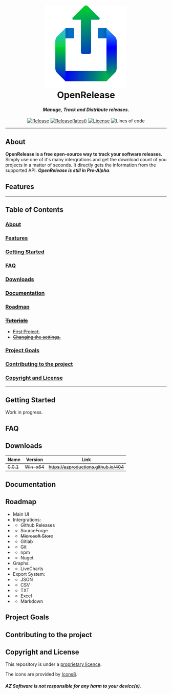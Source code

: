 <h1 align="center">
<img src="https://raw.githubusercontent.com/AZProductions/OpenRelease/main/.resources/Final.png" width="256"/><br />
OpenRelease
</h1>
<h4 align="center" style="font-weight: bold; font-style: italic;"> Manage, Track and Distribute releases.</h4>


<div align="center">

[![Release](https://img.shields.io/github/downloads/azproductions/openrelease/total)](https://github.com/AZProductions/OpenRelease/releases)
[![Release(latest)](https://img.shields.io/github/downloads/azproductions/openrelease/latest/total)](https://github.com/AZProductions/OpenRelease/releases/latest)
[![License](https://img.shields.io/github/license/azproductions/openrelease)](https://github.com/AZProductions/OpenRelease/blob/main/LICENSE)
![Lines of code](https://img.shields.io/tokei/lines/github/azproductions/openrelease)

</div>

----

## About
**OpenRelease is a free open-source way to track your software releases.** Simply use one of it's many intergrations and get the download count of you projects in a matter of seconds. It directly gets the information from the supported API. ***OpenRelease is still in Pre-Alpha***.

## Features

___

## **Table of Contents**
### [About](#about)
### [Features](#features)
### [Getting Started](#getting-started-1)
### [FAQ](#faq-1)
### [Downloads](#downloads-1)
### [Documentation](#documentation-1)
### [Roadmap](#roadmap-1)
### <s>[Tutorials]()
- [First Project.]()
- [Changing the settings.]()</s>
### [Project Goals](#project-goals-1)
### [Contributing to the project](#contributing-to-the-project-1)
### [Copyright and License](#copyright-and-license-1)

___

## Getting Started
Work in progress.

## FAQ

## Downloads
| Name | Version | Link |
| --- | --- | --- |
| <s>0.0.1</s> | <s>Win-x64</s> | <s>https://azproductions.github.io/404</s> | 


## Documentation

## Roadmap
- Main UI
- Intergrations:
- - Github Releases
- - SourceForge
- - <s>Microsoft Store</s>
- - Gitlab
- - Git
- - npm
- - Nuget
- Graphs:
- - LiveCharts
- Export System:
- - JSON
- - CSV
- - TXT
- - Excel
- - Markdown

## Project Goals

## Contributing to the project

## Copyright and License

This repository is under a [proprietary licence](https://github.com/AZProductions/OpenRelease/blob/main/LICENSE).

The icons are provided by [Icons8](https://icons8.com).

##### ***AZ Software is not responsible for any harm to your device(s).***
